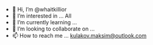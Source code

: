 - 👋 Hi, I’m @whaitkillior
- 👀 I’m interested in ... All          
- 🌱 I’m currently learning ...
- 💞️ I’m looking to collaborate on ...
- 📫 How to reach me ... kulakov.maksim@outlook.com

<!---
whaitkillior/whaitkillior is a ✨ special ✨ repository because its `README.md` (this file) appears on your GitHub profile.
You can click the Preview link to take a look at your changes.
--->
